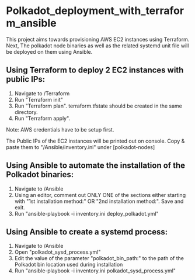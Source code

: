 # Polkadot_deployment_with_terraform_ansible

This project aims towards provisioning AWS EC2 instances using Terraform. Next, The polkadot node binaries as well as the related systemd unit file will be deployed on them using Ansible.

## Using Terraform to deploy 2 EC2 instances with public IPs:
1. Navigate to /Terraform
2. Run "Terraform init"
3. Run "Terraform plan". terraform.tfstate should be created in the same directory.
4. Run "Terraform apply". 

Note: AWS credentials have to be setup first.

The Public IPs of the EC2 instances will be printed out on console. Copy & paste them to "/Ansible/inventory.ini" under [polkadot-nodes]

## Using Ansible to automate the installation of the Polkadot binaries:
1. Navigate to /Ansible
2. Using an editor, comment out ONLY ONE of the sections either starting with "1st installation method:" OR "2nd installation method:". Save and exit.
3. Run "ansible-playbook -i inventory.ini deploy_polkadot.yml"

## Using Ansible to create a systemd process:
1. Navigate to /Ansible
2. Open "polkadot_sysd_process.yml"
3. Edit the value of the parameter "polkadot_bin_path:" to the path of the Polkadot bin location used during installation
4. Run "ansible-playbook -i inventory.ini polkadot_sysd_process.yml"